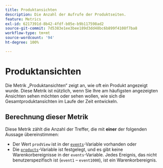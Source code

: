 ```yaml
---
title: Produktansichten
description: Die Anzahl der Aufrufe der Produktseiten.
feature: Metrics
exl-id: 6217391d-8b42-4fdf-b05e-b9b117598ad2
source-git-commit: 7d5383e1ee3bee189d3dd48bc6b899f4108f7ba8
workflow-type: tm+mt
source-wordcount: '94'
ht-degree: 100%

---
```


# Produktansichten

Die Metrik „Produktansichten“ zeigt an, wie oft ein Produkt angezeigt wurde. Diese Metrik ist nützlich, wenn Sie Ihre am häufigsten angezeigten Ansichten sehen möchten oder sehen wollen, wie sich die Gesamtproduktansichten im Laufe der Zeit entwickeln.

## Berechnung dieser Metrik

Diese Metrik zählt die Anzahl der Treffer, die mit **einer** der folgenden Aussage übereinstimmen:

* Der Wert `prodView` ist in der [`events`](/help/implement/vars/page-vars/events/events-overview.md)-Variable vorhanden oder
* Die [`products`](/help/implement/vars/page-vars/products.md)-Variable ist festgelegt, und es gibt keine Warenkorbereignisse in der `events`-Variable. Jedes Ereignis, das nicht benutzerspezifisch ist (`event1` – `event1000`), ist ein Warenkorbereignis.
